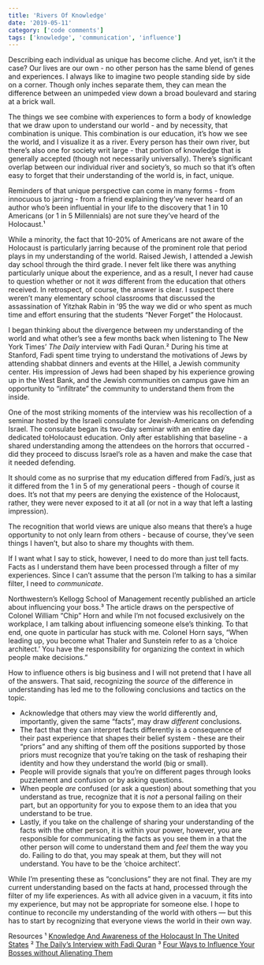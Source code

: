 ```yaml
---
title: 'Rivers Of Knowledge'
date: '2019-05-11'
category: ['code comments']
tags: ['knowledge', 'communication', 'influence']
---
```


Describing each individual as unique has become cliche. And yet, isn’t it the case? Our lives are our own - no other person has the same blend of genes and experiences. I always like to imagine two people standing side by side on a corner. Though only inches separate them, they can mean the difference between an unimpeded view down a broad boulevard and staring at a brick wall.

The things we see combine with experiences to form a body of knowledge that we draw upon to understand our world - and by necessity, that combination is unique. This combination is our education, it’s how we see the world, and I visualize it as a river. Every person has their own river, but there’s also one for society writ large - that portion of knowledge that is generally accepted (though not necessarily universally). There’s significant overlap between our individual river and society’s, so much so that it’s often easy to forget that their understanding of the world is, in fact, unique.

Reminders of that unique perspective can come in many forms - from innocuous to jarring - from a friend explaining they’ve never heard of an author who’s been influential in your life to the discovery that 1 in 10 Americans (or 1 in 5 Millennials) are not sure they’ve heard of the Holocaust.¹

While a minority, the fact that 10-20% of Americans are not aware of the Holocaust is particularly jarring because of the prominent role that period plays in my understanding of the world. Raised Jewish, I attended a Jewish day school through the third grade. I never felt like there was anything particularly unique about the experience, and as a result, I never had cause to question whether or not it _was_ different from the education that others received. In retrospect, of course, the answer is clear. I suspect there weren’t many elementary school classrooms that discussed the assassination of Yitzhak Rabin in ’95 the way we did or who spent as much time and effort ensuring that the students “Never Forget” the Holocaust.

I began thinking about the divergence between my understanding of the world and what other’s see a few months back when listening to The New York Times’ _The Daily_ interview with Fadi Quran.² During his time at Stanford, Fadi spent time trying to understand the motivations of Jews by attending shabbat dinners and events at the Hillel, a Jewish community center. His impression of Jews had been shaped by his experience growing up in the West Bank, and the Jewish communities on campus gave him an opportunity to “infiltrate” the community to understand them from the inside.

One of the most striking moments of the interview was his recollection of a seminar hosted by the Israeli consulate for Jewish-Americans on defending Israel. The consulate began its two-day seminar with an entire day dedicated toHolocaust education. Only after establishing that baseline - a shared understanding among the attendees on the horrors that occurred - did they proceed to discuss Israel’s role as a haven and make the case that it needed defending.

It should come as no surprise that my education differed from Fadi’s, just as it differed from the 1 in 5 of my generational peers - though of course it does. It’s not that my peers are denying the existence of the Holocaust, rather, they were never exposed to it at all (or not in a way that left a lasting impression).

The recognition that world views are unique also means that there’s a huge opportunity to not only learn from others - because of course, they’ve seen things I haven’t, but also to share my thoughts with them.

If I want what I say to stick, however, I need to do more than just tell facts. Facts as I understand them have been processed through a filter of my experiences. Since I can’t assume that the person I’m talking to has a similar filter, I need to _communicate_.

Northwestern’s Kellogg School of Management recently published an article about influencing your boss.³ The article draws on the perspective of Colonel William “Chip” Horn and while I’m not focused exclusively on the workplace, I am talking about influencing someone else’s thinking. To that end, one quote in particular has stuck with me. Colonel Horn says, “When leading up, you become what Thaler and Sunstein refer to as a ‘choice architect.’ You have the responsibility for organizing the context in which people make decisions.”

How to influence others is big business and I will not pretend that I have all of the answers. That said, recognizing the _source_ of the difference in understanding has led me to the following conclusions and tactics on the topic.

- Acknowledge that others may view the world differently and, importantly, given the same “facts”, may draw _different_ conclusions.
- The fact that they can interpret facts differently is a consequence of their past experience that shapes their belief system - these are their “priors” and any shifting of them off the positions supported by those priors must recognize that you’re taking on the task of reshaping their identity and how they understand the world (big or small).
- People will provide signals that you’re on different pages through looks puzzlement and confusion or by asking questions.
- When people _are_ confused (or ask a question) about something that you understand as true, recognize that it is _not_ a personal failing on their part, but an opportunity for you to expose them to an idea that you understand to be true.
- Lastly, if you take on the challenge of sharing your understanding of the facts with the other person, it is within your power, however, you are responsible for communicating the facts as you see them in a that the other person will come to understand them and _feel_ them the way you do. Failing to do that, you may speak at them, but they will not understand. You have to be the ‘choice architect’.

While I’m presenting these as “conclusions” they are not final. They are my current understanding based on the facts at hand, processed through the filter of my life experiences. As with all advice given in a vacuum, it fits into my experience, but may not be appropriate for someone else. I hope to continue to reconcile my understanding of the world with others — but this has to start by recognizing that everyone views the world in their own way.

Resources
¹ [Knowledge And Awareness of the Holocaust In The United States](http://www.claimscon.org/wp-content/uploads/2018/04/Holocaust-Knowledge-Awareness-Study_Executive-Summary-2018.pdf)
² [The Daily’s Interview with Fadi Quran](https://www.nytimes.com/2019/04/12/podcasts/the-daily/fadi-quran-palestinians-west-bank-settlements.html?action=click&module=audio-series-bar&region=header&pgtype=Article)
³ [Four Ways to Influence Your Bosses without Alienating Them](https://insight.kellogg.northwestern.edu/article/four-ways-to-influence-your-bosses-without-alienating-them)
